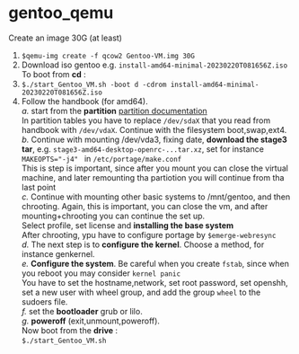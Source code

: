 # gentoo_qemu<br>
Create an image 30G (at least)
1. ```$qemu-img create -f qcow2 Gentoo-VM.img 30G```
2. Download iso gentoo e.g. ```install-amd64-minimal-20230220T081656Z.iso```
To boot from **cd** :
3. ```$./start_Gentoo_VM.sh -boot d -cdrom install-amd64-minimal-20230220T081656Z.iso```
4. Follow the handbook (for amd64). <br>
*a.* start from the **partition** [partition documentation](https://wiki.gentoo.org/wiki/Handbook:AMD64/Installation/Disks) <br>
In partition tables you have to replace ```/dev/sdaX``` that you read from handbook with ```/dev/vdaX```. Continue with the filesystem
boot,swap,ext4.<br>
*b.* Continue with mounting /dev/vda3, fixing date, **download the stage3 tar**, e.g. ```stage3-amd64-desktop-openrc-...tar.xz```, set for instance ```MAKEOPTS="-j4" ``` in ```/etc/portage/make.conf```<br>
This is step is important, since after you mount you can close the virtual machine, and later remounting tha partiotion you will continue from tha last point<br>
*c.* Continue with mounting other basic systems to /mnt/gentoo, and then chrooting.
Again, this is important, you can close the vm, and after mounting+chrooting you can continue the set up.<br>
Select profile, set license and **installing the base system**<br>
After chrooting, ypu have to configure portage by ```$emerge-webresync```<br>
*d.* The next step is to **configure the kernel**. Choose a method, for instance genkernel. <br>
*e.* **Configure the system**. Be careful when you create ```fstab```, since when you reboot you may consider ```kernel panic```<br>
You have to set the hostname,network, set root password, set openshh, set a new user with wheel group, and add the group ```wheel``` to the sudoers file.<br>
*f.* set the **bootloader** grub or lilo.<br>
*g.* **poweroff** (exit,unmount,poweroff).<br>
Now boot from the **drive** :<br>
 ```$./start_Gentoo_VM.sh```
